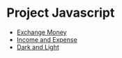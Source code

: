 # Project Javascript

- [Exchange Money](https://peranutboonyakit.github.io/ProjectJS/Exchange%20Money/index.html)
- [Income and Expense](https://peranutboonyakit.github.io/ProjectJS/Income%20and%20Expenses/index.html)
- [Dark and Light](https://peranutboonyakit.github.io/ProjectJS/Light%20Dark/index.html)

